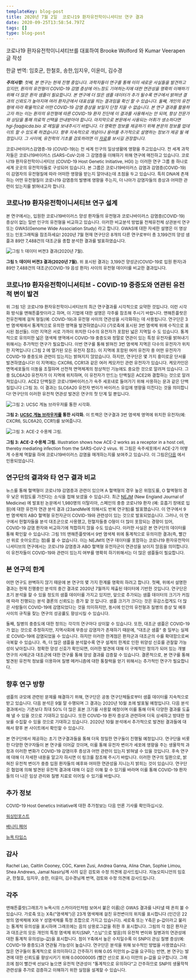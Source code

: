 ```yaml
---
templateKey: blog-post
title: 2020년 7월 2일  코로나19 환자유전학이니셔티브 연구 결과
date: 2020-09-25T13:58:54.797Z
tags: []
type: blog-post
---
```


코로나19 환자유전학이니셔티브를 대표하여 Brooke Wolford 와 Kumar Veerapen 글 작성

한글 번역: 임호균, 한철호, 송한,임지우, 이윤미, 김수경


<small>
<em>
<strong>주의사항:</strong> 첫째, 본 연구는 현재 진행 중입니다.  과학자들이 연구를 통해 이미 새로운 사실들을 발견하고 있지만, 환자의 유전형이 COVID-19 감염 증상에 어느정도 기여하는지에 대한 연관성을 명확히 이해하기 위해 더 많은 환자 샘플이 필요합니다. 본 연구에 더 많은 샘플 데이터가  추가 될수록 연구에서 밝혀낸 결과의 신뢰도가 높아지며 여러 환자군에서 대표성을 띄는 결과임을 확신 할 수 있습니다. 둘째, 개인의 유전형에 따라 확율적으로 어떤 COVID-19 감염 증상을 보일지 단정 지을 수 없습니다. 본 연구 결과를 활용하고자 하는 이는 환자의 유전형에 따른 COVID-19 환자 진단에 이 결과를 사용해서는 안 되며, 항상 전문가와 상담을 통해 의료적 선택을 안내받아야 합니다. 마지막으로 본문에서 사용되는 어휘가 생소하다면 hgi-faq@icda.bio 로 메일을 보내주시기 바랍니다. 더 명확한 정보를 제공하기 위해 본문의 정보를 업데이트 할 수 있도록 하겠습니다. 향후 지속적으로 개념이나 용어를 추가적으로 설명하는 정보가 제공 될 예정입니다. 그 사이에, 유전학의 기초를 검토하려면  이 <a href="https://medlineplus.gov/genetics/understanding/" target="_blank" rel="noopener noreferrer">자료</a>를 보시길 권장합니다.
</em>

코로나바이러스감염증-19 (COVID-19)는 전 세계 인구의 일상생활에 영향을 주고있습니다. 전 세계 과학자들은 코로나19바이러스 (SARS-CoV-2)와 그 감염증을 이해하기 위해 연구에 매진하고 있습니다. 코로나19 환자유전학이니셔티브 (COVID-19 Host Genetic Initiative, HGI) 는 이러한 연구 그룹 중 하나로 세계 곳곳의 유전학자들로 구성되어 있습니다. 본 그룹은 코로나19바이러스 감염과 감염증(COVID-19)이 감염자의 유전형질에 따라 어떠한 영향을 받는지 알아내는데 초점을 두고 있습니다. 특히 DNA에 존재하는 어떤 유전형질이 코로나19 감염증의 발병에 영향을 주는지, 더 나아가 감염자들의 증상과 어떠한 관련이 있는지를 밝혀내고자 합니다.

## 코로나19 환자유전학이니셔티브 연구 설계

본 연구에서는, 입원한 코로나19바이러스 양성 환자들의 유전형과 코로나바이러스 감염증(COVID-19) 증상이 없는 일반 인구의 유전형을 비교하고 있습니다. 이러한  비교분석 방법을  전체유전체 상관분석 연구 또는 GWAS(Genome Wide Association Study) 라고 합니다. GWAS에 대한 자세한 설명은 이 영상 또는 인포그래픽을 참조하세요! 2020년 7월 현재 연구단은 8개의 다른 연구로부터 총 3,199건의 양성 샘플과 89만 7,488건의 대조군을 종합 분석한 결과를  발표하였습니다.


![그림 1: 데이터 버젼3 결과(2020년 7월).](/img/scicomm_blog_post_20200924.png)
<figcaption class="manual-md-inline-caption">
<strong>그림 1: 데이터 버젼3 결과(2020년 7월).</strong> 위 표시된 결과는  3,199건 양성군(COVID-19로 입원  환자)과 89만 7,488건의 대조군(COVID-19 음성 환자) 사이의 유전형 데이터를 비교한 결과입니다.
</figcaption>

## 코로나19 환자유전학이니셔티브 - COVID-19 중증도와 연관된 유전적 변이 발견

위 그림 1은 코로나19 환자유전학이니셔티브의 최근 연구결과를 시각적으로 요약한 것입니다. 이런 시각화 방식을  맨해튼플랏이라고 하며, 이 기법에 대한 설명은 각주를 참조해 주시기 바랍니다.  맨해튼플랏은 전유전체에 걸쳐 형질(예: COVID-19)과 유전형 사이의 연관성을 시각화하는 데 사용됩니다. 연구단은 3번 염색체에서 통계적으로 유의한 영역을 발견하였습니다 (가로축에 표시된 3번 염색체 위에 수직으로 표시된 점선들). 이런 지역은 서로 가까이 위치한 다수의 유전자가 포함된 넓은 지역일 수 도 있습니다. 통계적으로 유의미한 넓은 염색체 영역에서 COVID-19 중증도와 정말로 연관이 있는 특정 유전자를 밝혀내기 위해서는 추가적인 연구가 필요합니다. 이번 연구를 통해 밝혀진 3번 염색체 지역은 다수의 유전자가 위치한 지역입니다 (그림 2 에 열거된 모든 유전자 참조). 이 지역에 포함된 여러 유전자 중 어떤 유전자가 COVID-19 중증도와 관련이 있는지는 밝혀지지 않았습니다. 하지만, 연구단은 몇 가지 흥미로운 단서를 발견하였습니다! 이 지역에는 CXCR6, CCR1과 같은 여러 케모카인 관련 유전자가 있습니다. 케모카인은 면역세포들의 이동을 조절하며 선천적 면역체계의 정상적인 기능에도 중요한 것으로 알려져 있습니다. 그중 SLC6A20 유전자가 이 지역에 위치하며, 이 유전자가 만드는 단백질은 ACE2와 결합하는 것으로 알려져있습니다. ACE2 단백질은 코로나19바이러스가 숙주 세포내로 들어가기 위해 사용하는 문과 같은 단백질입니다 (그림 3). 이 결과는 SLC6A20 유전자 변이가 바이러스 유입에 영향을 미친다는 것을 의미합니다!  연구단의 이러한 유전적 연관성 발견은 연구의 첫 단계 일 뿐입니다.


![그림 2: UCSC 게놈 브라우저를 통한 시각화.](/img/hgt_genome_32a4d_7bc390.jpg)
<figcaption class="manual-md-inline-caption">
<strong>그림 2: <a href="https://genome.ucsc.edu" target="_blank" rel="noopener noreferrer">UCSC 게놈 브라우저를</a> 통한 시각화.</strong>  이 트랙은 연구결과 3번 염색체 영역에 위치한 유전자(예: CXCR6, SLC6A20, CCR1)를 보여줍니다.
</figcaption>

![그림 3: ACE-2 수용체 그림.](/img/unnamed.png)
<figcaption class="manual-md-inline-caption">
<strong>그림 3: ACE-2 수용체 그림.</strong> Illustration shows how ACE-2 works as a receptor in a host cell, thereby mediating infection from the SARS-CoV-2 virus.  위 그림은 숙주세포에서 ACE-2가 어떻게 수용체 역할을 하여 코로나19바이러스 감염을 매개하는지를 보여주고 있습니다. 이 그림은<a href="https://www.rndsystems.com/resources/articles/ace-2-sars-receptor-identified" target="_blank" rel="noopener noreferrer">다음</a> 에서 인용되었습니다.
</figcaption>

## 연구단의 결과와 타 연구 결과 비교

뉴스를 통해 혈액형이 코로나19 감염증과 관련이 있으며 A 혈액형의 경우 높은 위험도를, O 혈액형의 경우 낮은 위험도를 가진다는 소식을 접해 보셨을 수 있습니다. 최근 [NEJM](https://www.nejm.org/doi/full/10.1056/NEJMoa2020283) (New England Journal of Medicine) 에 발표된 논문에서 1,980명의 이탈리아, 스페인의  중증 코로나19 환자 (예: 호흡기 장애로 입원)에 대한 유전자 연관 분석 결과 (23andMe에 의해서도 반복 연구됨)를 발표했습니다. 이 연구에서 9번 염색체의 ABO 혈액형 유전자군이 COVID-19와 관련성이 있는 것으로 발표되었습니다. 그러나, 이 연구에서 헌혈자들을 분석 대조군으로 사용했고, 헌혈자들중 O형이 더 많이 포함되는 경향이 있어, COVID-19 감염 환자와 비교하기에 적합하지 않을 수도 있습니다. 이러한 사실은 본 연구단의 데이터를 통해 확인할 수 있습니다: 그림 1의  맨해튼플랏에서 9번 염색체 위에 통계적으로 유의미한 결과(즉, 빨간 선 위로 솟아오르는 점)를 볼 수 없습니다. 이는 NEJM의 연구 데이터를 포함하는 코로나19 환자유전학이니셔티브의 연구에서는 코로나19 감염증과 ABO 혈액형 유전자군이 연관성을 보이지 않음을 의미합니다. 이 유전자들이 COVID-19와 관련이 있는지 여부를 명확히 하기위해서는 더 많은 샘플들이 필요합니다.

## 본 연구의 한계

어떤 연구도 완벽하지 않기 때문에 본 연구의 몇 가지 한계를 명확히 하려고 합니다. 첫째, 위에서 설명한 결과는 현재 진행중인 분석의 중간 결과로 2020년 7월까지 제출된 데이터에 기반한 것입니다. 연구단은 초기 분석을 할 수 있을 정도의 샘플 데이터를 가지고 있지만, 앞으로 추가되는 샘플 데이터의 크기가 커짐에 따라 진행되는 분석 결론의 신뢰도는 증가 할 것 입니다. 샘플 크기가 크다는 것은 유감스럽게도 더 많은 사람들이 COVID-19에 감염되었다는 것을 의미하지만, 동시에 인간의 유전형과 질병의 증상 및 예후 사이의 규칙을 찾는 연구의 성공률도 향상시킬 수 있습니다.

둘째, 질병의 중증도에 대한 정의는 각각의 연구마다 상이할 수 있습니다. 또한, 대조군 샘플은 COVID-19가 없는 것으로 추정하지만, 지역사회에 무증상 감염자가 존재하기 때문에, "대조군 샘플" 중 일부는 실제로 COVID-19에 감염되었을 수 있습니다. 하지만 이러한 한계점은 환자군과 대조군의 수를 확대함으로써 극복할 수 있습니다. 즉, 더 많은 샘플을 분석할수록 연구 설계의 한계로 인한 위양성 신호를 관찰할 가능성이 낮아집니다. 정확한 양성 신호가 확인되면, 이러한 발견에 대해 더 구체적인 정의가 되어 있는 개별 연구의 사례군과 대조군에 대한 연구를 통해 양성 결과를 검증할 수 있습니다. 결론적으로, 본 연구를 통해 발견된 유전적 정보를 이용하여 질병 메커니즘에 대한 통찰력을 얻기 위해서는 추가적인 연구가 필요합니다.

## 향후 연구 방향

샘플의 규모에 관련된 문제를 해결하기 위해, 연구단은 공동 연구단체들로부터 샘플 데이터를 지속적으로 받고 있습니다. 다음 분석은 9월 말 수행되며 그 결과는 2020년 10월 초에 발표될 예정입니다. 다음 분석결과에서는 기존보다 최대 50% 더 많은 표본 크기를 사용할 예정이며 이를 통해 더욱 다양한 결과를 도출해 낼 수 있을 것으로 기대하고 있습니다. 또한 COVID-19 환자 증상과 관련하여 더욱 상세하고 방대한 정보를 수집할 수 있을 것으로 기대하고 있습니다. 2020년 10월 분석에서 추가적으로 발견된 결과들에 대해서 향후 본 사이트에서 확인할 수 있습니다.

본 연구단에서 제공하는 초기 연구결과들을 통해 더욱 정밀한 연구들이 진행될 예정입니다. 연구단을 비롯한 다양한 연구자들이 본 연구를 이어갈 것이며, 이를 통해 유전자 변이가 세포에  영향을 주는 생물학적 과정과 이러한 변화가 COVID-19 감염이후 증상과 어떤 관련이 있는지 밝혀낼 수 있을 것입니다. 후속 연구에 대해 더 자세한 내용을 알고자 하시면 이 링크를 참조해 주시기 바랍니다. 이러한 연구의 일환으로, 밝혀진 유전적 변이가 중증 입원 환자들의 예후와 어떠한 연관성을 지니는지 밝히는 것이 있습니다. 연구단은 협업에 의해 발견된 유전적 결과에 대해 더 깊은 이해 할 수 있기를 바라며  이를 통해 COVID-19 환자들의 더 나은 임상 관리와 질병 치료로 이어질 수 있기를 바랍니다.

## 추가 정보

COVID-19 Host Genetics Initiative에 대한 추가정보는 다음 언론 기사를 확인하십시오.

[워싱턴포스트](https://www.washingtonpost.com/opinions/2020/04/27/covid-19-quickly-kills-some-while-others-dont-show-symptoms-can-genetics-explain-this/)

[배니티 페어](https://www.vanityfair.com/news/2020/04/genetic-chances-of-dying-from-coronavirus)

[뉴욕 타임스](https://www.nytimes.com/2020/06/03/health/coronavirus-blood-type-genetics.html)

## 감사

Rachel Lao, Caitlin Cooney, CGC, Karen Zusi, Andrea Ganna, Alina Chan, Sophie Limou, Shea Andrews, Jamal Nasir님께 사려 깊은 검토와 수정 의견에 감사드립니다. 지놈오피니언의 임호균, 한철호, 임지우, 송한, 이윤미, 김수경님께 번역, 검토와 수정 의견에 감사드립니다.

## 각주

맨해튼플랏(그래프가 뉴욕시의 스카이라인처럼 보여서 붙은 이름)은 GWAS 결과를 나타낼 때 흔히 볼 수 있습니다. 가로축 또는 X축("염색체")은 23개 염색체에 걸친 유전변이의 위치를 표시합니다 (인간은 22쌍의 염색체에 X와 Y 성염색체를 특정 조합으로 가지고 있습니다). 세로축 또는 Y축은 p-값이라고 불리는 통계적 유의성을 표시하며 그래프에는 음의 상용로그값을 취한 후 표시합니다. 그림의 각 점은 환자군과 대조군의 모든 개인의 특정 염색체 위치(SNP, "스닙"으로 발음)의 유전적 변이와 질병과의 연관성에 대한 통계적 유의성(p-값)을 표시합니다. 점이 Y축에서 높은 수치일수록 이 SNP이 관심 질병 증상(예: COVID-19 중증도)과 연관될 가능성이 높습니다. 연구단은 분석을 위해 보수적인 방법을 사용였습니다: 많은 연구들이 통계적으로 유의미하다고 간주하기 위해 0.05 미만의 p-값을 요구하는 반면, 본 연구는 발견에 대한 신뢰도를 향상시키기 위해 0.00000005 (빨간 선으로 표시) 미만의 p-값을 요구합니다. 그래프에 점이 빨간색 선보다 높으면 유전적 연관성이 "통계적으로 유의하다"고 간주하므로 SNP의 생물학적 관련성을 추가로 검증하고 이해하기 위한 실험을 설계할 수 있습니다.
